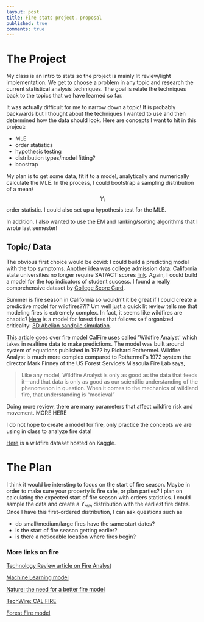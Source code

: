 ```yaml
---
layout: post
title: Fire stats project, proposal
published: true
comments: true
---
```


# The Project
My class is an intro to stats so the project is mainly lit review/light implementation. We get to choose a problem in any topic and research the current statistical analysis techniques. The goal is relate the techniques back to the topics that we have learned so far.

It was actually difficult for me to narrow down a topic! It is probably backwards but I thought about the techniques I wanted to use and then determined how the data should look. Here are concepts I want to hit in this project:
- MLE
- order statistics
- hypothesis testing
- distribution types/model fitting?
- boostrap

My plan is to get some data, fit it to a model, analytically and numerically calculate the MLE. In the process, I could bootstrap a sampling distribution of a mean/$$Y_i$$ order statistic. I could also set up a hypothesis test for the MLE.

In addition, I also wanted to use the EM and ranking/sorting algorithms that I wrote last semester!

## Topic/ Data
The obvious first choice would be covid: I could build a predicting model with the top symptoms. Another idea was college admission data: California state universities no longer require SAT/ACT scores [link](https://www.forbes.com/sites/michaeltnietzel/2022/03/24/california-state-university-ends-use-of-sat-act-for-undergraduate-admissions/). Again, I could build a model for the top indicators of student success. I found a really comprehensive dataset by [College Score Card](https://collegescorecard.ed.gov/data).

Summer is fire season in California so wouldn't it be great if I could create a predictive model for wildfires??!? Um well just a quick lit review tells me that modeling fires is extremely complex. In fact, it seems like wildfires are chaotic? [Here](https://socsim.readthedocs.io/en/latest/ForestFire.html) is a model for forest fires that follows self organized criticality: [3D Abelian sandpile simulation](https://www.youtube.com/watch?v=ZcbrIJRfsDw).

[This article](https://www.technologyreview.com/2021/01/18/1016215/complex-math-fire-modeling-future-california-forests/) goes over  fire model CalFire uses called 'Wildfire Analyst' which takes in realtime data to make predictions. The model was built around system of equations published in 1972 by Richard Rothermel. Wildfire Analyst is much more complex compared to Rothermel's 1972 system the director Mark Finney of the US Forest Service’s Missoula Fire Lab says,

> Like any model, Wildfire Analyst is only as good as the data that feeds it—and that data is only as good as our scientific understanding of the phenomenon in question. When it comes to the mechanics of wildland fire, that understanding is “medieval”

Doing more review, there are many parameters that affect wildfire risk and movement. MORE HERE

I do not hope to create a model for fire, only practice the concepts we are using in class to analyze fire data!

[Here](https://www.kaggle.com/datasets/rtatman/188-million-us-wildfires) is a wildfire dataset hosted on Kaggle.

# The Plan

I think it would be intersting to focus on the start of fire season. Maybe in order to make sure your property is fire safe, or plan parties? I plan on calculating the expected start of fire season with orders statistics. I could sample the data and create a $Y_{min}$ distribution with the earliest fire dates. Once I have this first-ordered distribution, I can ask questions such as

- do small/medium/large fires have the same start dates?
- is the start of fire season getting earlier?
- is there a noticeable location where fires begin?

### More links on fire

[Technology Review article on Fire Analyst](https://www.technologyreview.com/2021/01/18/1016215/complex-math-fire-modeling-future-california-forests/)

[Machine Learning model](https://www.upi.com/Science_News/2021/11/03/model-predicts-wildfire-probability-study/8151635961896/)

[Nature: the need for a better fire model](https://www.nature.com/articles/d41586-018-06090-0)

[TechWire: CAL FIRE ](https://www.techwire.net/news/cal-fire-uses-new-modeling-tech-to-outflank-wildfires.html)

[Forest Fire model](https://archive.ics.uci.edu/ml/datasets/forest+fires)

